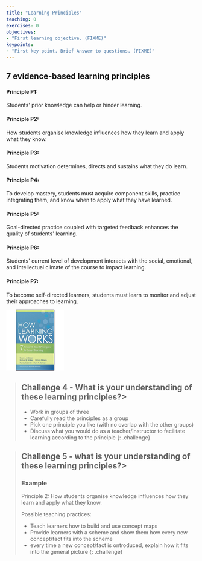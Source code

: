 ```yaml
---
title: "Learning Principles"
teaching: 0
exercises: 0
objectives:
- "First learning objective. (FIXME)"
keypoints:
- "First key point. Brief Answer to questions. (FIXME)"
---
```


## 7 evidence-based learning principles

#### Principle P1:
Students' prior knowledge can help or hinder learning.

#### Principle P2:
How students organise knowledge influences how they learn and apply what they know.

#### Principle P3:
Students motivation determines, directs and sustains what they do learn.

#### Principle P4:
To develop mastery, students must acquire component skills, practice integrating them, and know when to apply what they have learned.

#### Principle P5:
Goal-directed practice coupled with targeted feedback enhances the quality of students' learning.

#### Principle P6:
Students' current level of development interacts with the social, emotional, and intellectual climate of the course to impact learning.

#### Principle P7:
To become self-directed learners, students must learn to monitor and adjust their approaches to learning.

![](../fig/How_Learning_Works.png)

> ## Challenge 4 - What is your understanding of these learning principles?>
> - Work in groups of three
> - Carefully read the principles as a group
> - Pick one principle you like (with no overlap with the other groups)
> - Discuss what you would do as a teacher/instructor to facilitate learning according to the principle
{: .challenge}


> ## Challenge 5 - what is your understanding of these learning principles?>
> ### Example
> Principle 2: How students organise knowledge influences how they learn and apply what they know.
>   
> Possible teaching practices:
> - Teach learners how to build and use concept maps
> - Provide learners with a scheme and show them how every new concept/fact fits into the scheme
> - every time a new concept/fact is ontroduced, explain how it fits into the general picture
{: .challenge}
